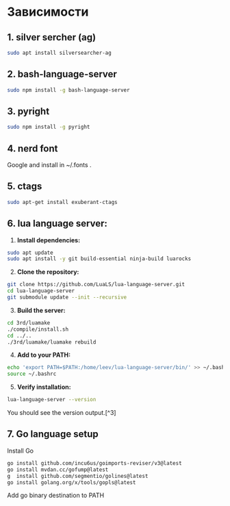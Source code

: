 # Зависимости

## 1. silver sercher (ag) 

```bash
sudo apt install silversearcher-ag
```

## 2. bash-language-server

```bash
sudo npm install -g bash-language-server
```

## 3. pyright

```bash
sudo npm install -g pyright
```

## 4. nerd font

Google and install in ~/.fonts .

##  5. ctags

```bash
sudo apt-get install exuberant-ctags
```

## 6. lua language server:

1. **Install dependencies:**

```bash
sudo apt update
sudo apt install -y git build-essential ninja-build luarocks
```

2. **Clone the repository:**

```bash
git clone https://github.com/LuaLS/lua-language-server.git
cd lua-language-server
git submodule update --init --recursive
```

3. **Build the server:**

```bash
cd 3rd/luamake
./compile/install.sh
cd ../..
./3rd/luamake/luamake rebuild
```

4. **Add to your PATH:**

```bash
echo 'export PATH=$PATH:/home/leev/lua-language-server/bin/' >> ~/.bashrc
source ~/.bashrc
```

5. **Verify installation:**

```bash
lua-language-server --version
```

You should see the version output.[^3]

## 7. Go language setup

Install Go

```bash
go install github.com/incu6us/goimports-reviser/v3@latest
go install mvdan.cc/gofump@latest
g  install github.com/segmentio/golines@latest
go install golang.org/x/tools/gopls@latest
```

Add go binary destination to PATH
